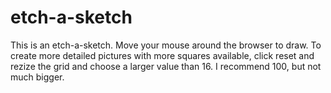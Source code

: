 # etch-a-sketch

This is an etch-a-sketch. Move your mouse around the browser to draw. To create more detailed pictures with more squares available, click reset and rezize the grid and choose a larger value than 16. I recommend 100, but not much bigger.